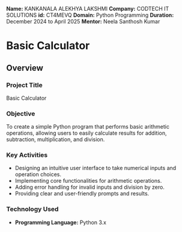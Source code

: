**Name:** KANKANALA ALEKHYA LAKSHMI
**Company:** CODTECH IT SOLUTIONS
**id:** CT4MEVQ
**Domain:** Python Programming
**Duration:** December 2024 to April 2025
**Mentor:** Neela Santhosh Kumar


# Basic Calculator

## Overview

### Project Title
Basic Calculator

### Objective
To create a simple Python program that performs basic arithmetic operations, allowing users to easily calculate results for addition, subtraction, multiplication, and division.

### Key Activities
- Designing an intuitive user interface to take numerical inputs and operation choices.
- Implementing core functionalities for arithmetic operations.
- Adding error handling for invalid inputs and division by zero.
- Providing clear and user-friendly prompts and results.

### Technology Used
- **Programming Language:** Python 3.x
